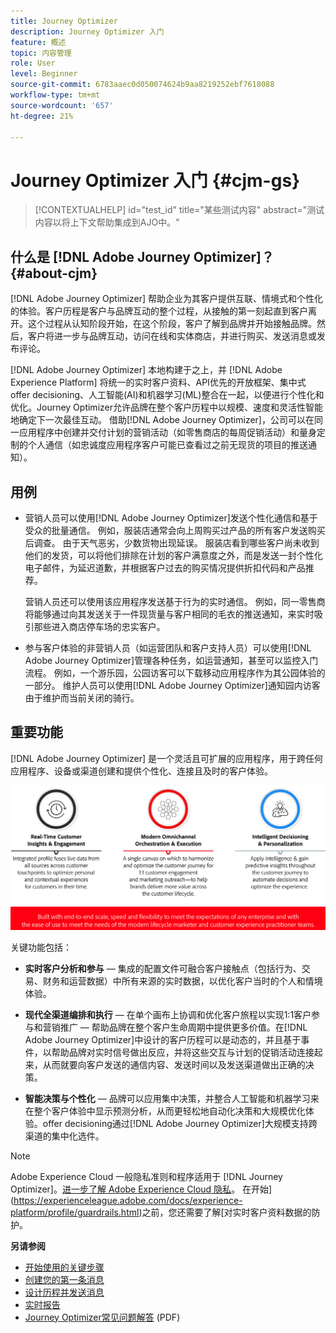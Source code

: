 ```yaml
---
title: Journey Optimizer
description: Journey Optimizer 入门
feature: 概述
topic: 内容管理
role: User
level: Beginner
source-git-commit: 6783aaec0d050074624b9aa8219252ebf7618088
workflow-type: tm+mt
source-wordcount: '657'
ht-degree: 21%

---
```


# Journey Optimizer 入门 {#cjm-gs}

>[!CONTEXTUALHELP]
>id="test_id"
>title="某些测试内容"
>abstract="测试内容以将上下文帮助集成到AJO中。"

## 什么是 [!DNL Adobe Journey Optimizer]？{#about-cjm}

[!DNL Adobe Journey Optimizer] 帮助企业为其客户提供互联、情境式和个性化的体验。客户历程是客户与品牌互动的整个过程，从接触的第一刻起直到客户离开。这个过程从认知阶段开始，在这个阶段，客户了解到品牌并开始接触品牌。然后，客户将进一步与品牌互动，访问在线和实体商店，并进行购买、发送消息或发布评论。

[!DNL Adobe Journey Optimizer] 本地构建于之上，并 [!DNL Adobe Experience Platform] 将统一的实时客户资料、API优先的开放框架、集中式offer decisioning、人工智能(AI)和机器学习(ML)整合在一起，以便进行个性化和优化。Journey Optimizer允许品牌在整个客户历程中以规模、速度和灵活性智能地确定下一次最佳互动。 借助[!DNL Adobe Journey Optimizer]，公司可以在同一应用程序中创建并交付计划的营销活动（如零售商店的每周促销活动）和量身定制的个人通信（如忠诚度应用程序客户可能已查看过之前无现货的项目的推送通知）。

## 用例

* 营销人员可以使用[!DNL Adobe Journey Optimizer]发送个性化通信和基于受众的批量通信。 例如，服装店通常会向上周购买过产品的所有客户发送购买后调查。 由于天气恶劣，少数货物出现延误。 服装店看到哪些客户尚未收到他们的发货，可以将他们排除在计划的客户满意度之外，而是发送一封个性化电子邮件，为延迟道歉，并根据客户过去的购买情况提供折扣代码和产品推荐。

   营销人员还可以使用该应用程序发送基于行为的实时通信。 例如，同一零售商将能够通过向其发送关于一件现货量与客户相同的毛衣的推送通知，来实时吸引那些进入商店停车场的忠实客户。

* 参与客户体验的非营销人员（如运营团队和客户支持人员）可以使用[!DNL Adobe Journey Optimizer]管理各种任务，如运营通知，甚至可以监控入门流程。 例如，一个游乐园，公园访客可以下载移动应用程序作为其公园体验的一部分。 维护人员可以使用[!DNL Adobe Journey Optimizer]通知园内访客由于维护而当前关闭的骑行。

## 重要功能

[!DNL Adobe Journey Optimizer] 是一个灵活且可扩展的应用程序，用于跨任何应用程序、设备或渠道创建和提供个性化、连接且及时的客户体验。

![](assets/ajo-capabilities.png)

关键功能包括：

* **实时客户分析和参与**  — 集成的配置文件可融合客户接触点（包括行为、交易、财务和运营数据）中所有来源的实时数据，以优化客户当时的个人和情境体验。

* **现代全渠道编排和执行**  — 在单个画布上协调和优化客户旅程以实现1:1客户参与和营销推广 — 帮助品牌在整个客户生命周期中提供更多价值。在[!DNL Adobe Journey Optimizer]中设计的客户历程可以是动态的，并且基于事件，以帮助品牌对实时信号做出反应，并将这些交互与计划的促销活动连接起来，从而就要向客户发送的通信内容、发送时间以及发送渠道做出正确的决策。

* **智能决策与个性化**  — 品牌可以应用集中决策，并整合人工智能和机器学习来在整个客户体验中显示预测分析，从而更轻松地自动化决策和大规模优化体验。offer decisioning通过[!DNL Adobe Journey Optimizer]大规模支持跨渠道的集中化选件。

>[!NOTE]
>
> Adobe Experience Cloud 一般隐私准则和程序适用于 [!DNL Journey Optimizer]。[进一步了解 Adobe Experience Cloud 隐私](https://www.adobe.com/cn/privacy/experience-cloud.html)。
> 在开始](https://experienceleague.adobe.com/docs/experience-platform/profile/guardrails.html)之前，您还需要了解[对实时客户资料数据的防护。


**另请参阅**

* [开始使用的关键步骤](quick-start.md)
* [创建您的第一条消息](get-started-content.md)
* [设计历程并发送消息](building-journeys/journey-gs.md)
* [实时报告](reports/live-report.md)
* [Journey Optimizer常见问题解答](assets/do-not-localize/AJO-FAQ.pdf) (PDF)
